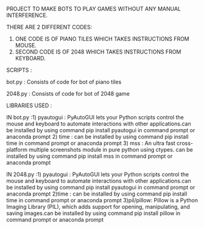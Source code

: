 PROJECT TO MAKE BOTS TO PLAY GAMES WITHOUT ANY MANUAL INTERFERENCE.

THERE ARE 2 DIFFERENT CODES:
1) ONE CODE IS OF PIANO TILES WHICH TAKES INSTRUCTIONS FROM MOUSE.
2) SECOND CODE IS OF 2048 WHICH TAKES INSTRUCTIONS FROM KEYBOARD.

SCRIPTS :

bot.py : Consists of code for bot of piano tiles 

2048.py : Consists of code for bot of 2048 game

LIBRARIES USED :

IN bot.py :1) pyautogui : PyAutoGUI lets your Python scripts control the mouse and keyboard to automate interactions with other applications.can be installed by using command pip install pyautogui in command prompt or anaconda prompt
           2) time : can be installed by using command pip install time in command prompt or anaconda prompt 
           3) mss : An ultra fast cross-platform multiple screenshots module in pure python using ctypes.  can be installed by using command pip install mss in command prompt or anaconda prompt 
            
IN 2048.py :1) pyautogui : PyAutoGUI lets your Python scripts control the mouse and keyboard to automate interactions with other applications.can be installed by using command pip install pyautogui in command prompt or anaconda prompt
            2)time : can be installed by using command pip install time in command prompt or anaconda prompt 
            3)pil/pillow: Pillow is a Python Imaging Library (PIL), which adds support for opening, manipulating, and saving images.can be installed by using command pip install pillow in command prompt or anaconda prompt
